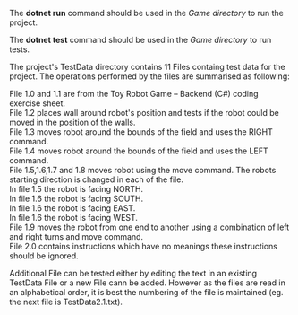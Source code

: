 The **dotnet run** command should be used in the *Game directory* to run the project.

The **dotnet test** command should be used in the *Game directory*  to run tests.

The project's TestData directory contains 11 Files containg test data for the project. The operations performed by the files are summarised as following:

File 1.0 and 1.1 are from the Toy Robot Game – Backend (C#) coding exercise sheet.   
File 1.2 places wall around robot's position and tests if the robot could be moved in the position of the walls.    
File 1.3 moves robot around the bounds of the field and uses the RIGHT command.    
File 1.4 moves robot around the bounds of the field and uses the LEFT command.    
File 1.5,1.6,1.7 and 1.8 moves robot using the move command. The robots starting direction is changed in each of the file.    
In file 1.5 the robot is facing NORTH.   
In file 1.6 the robot is facing SOUTH.  
In file 1.6 the robot is facing EAST.  
In file 1.6 the robot is facing WEST.  
File 1.9 moves the robot from one end to another using a combination of left and right turns and move command.    
File 2.0 contains instructions which have no meanings these instructions should be ignored.  

Additional File can be tested either by editing the text in an existing TestData File or a new File cann be added. However as the files are read
in an alphabetical order, it is best the numbering of the file is maintained (eg. the next file is TestData2.1.txt).

